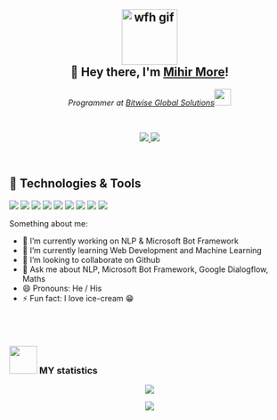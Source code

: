 <h2 align="center"> <img src="https://media4.giphy.com/media/jkZkPuDFxoBudUXQEN/giphy.gif?cid=ecf05e472lcqhfvu3jw724q9bfy6vczw50pm2ncww0edw0j0&rid=giphy.gif" width="100" alt="wfh  gif"> <br> 👋 Hey there, I'm <a href="https://github.com/MihirMore">Mihir More</a>! </h2>

<p align="center">
  <em>Programmer at <a href="https://www.bitwiseglobal.com/in/">Bitwise Global Solutions</a><img src="https://media.giphy.com/media/WUlplcMpOCEmTGBtBW/giphy.gif" width="30"> </em>
</p>
<br>
<p align="center">
  <a href="https://github.com/MihirMore">
    <img src="https://img.shields.io/github/followers/MihirMore?color=000000&label=GitHub&logo=github&logoColor=ffffff&style=for-the-badge">
  </a>
  <a href="https://www.linkedin.com/in/mihir-more-68856b15b/">
    <img src="https://img.shields.io/badge/Linkedin-268-blue?style=for-the-badge&logo=Linkedin">
  </a>
 <a></a>
  </p>
  <br>
  
  ## 🔧 Technologies & Tools
![](https://img.shields.io/badge/OS-Windows-informational?style=flat&logo=windows&logoColor=white&color=2bbc8a)
![](https://img.shields.io/badge/Editor-VisualStudioCode-informational?style=flat&logo=visual-studio-code&logoColor=white&color=2bbc8a)
![](https://img.shields.io/badge/Code-Java-informational?style=flat&logo=java&logoColor=white&color=2bbc8a)
![](https://img.shields.io/badge/Code-JavaScript-informational?style=flat&logo=javascript&logoColor=white&color=2bbc8a)
![](https://img.shields.io/badge/Code-Python-informational?style=flat&logo=python&logoColor=white&color=2bbc8a)
![](https://img.shields.io/badge/Code-React-informational?style=flat&logo=react&logoColor=white&color=2bbc8a)
![](https://img.shields.io/badge/Tools-OracleSQL-informational?style=flat&logo=oracle&logoColor=white&color=2bbc8a)
![](https://img.shields.io/badge/Tools-GithubDesktop-informational?style=flat&logo=github&logoColor=white&color=2bbc8a)
![](https://img.shields.io/badge/Cloud-MicrosoftAzure-informational?style=flat&logo=microsoft-azure&logoColor=white&color=2bbc8a)

  
Something about me:

- 🔭 I’m currently working on NLP & Microsoft Bot Framework
- 🌱 I’m currently learning Web Development and Machine Learning 
- 👯 I’m looking to collaborate on Github
- 💬 Ask me about NLP, Microsoft Bot Framework, Google Dialogflow, Maths
- 😄 Pronouns: He / His
- ⚡ Fun fact: I love ice-cream 😁

<br><br>
### <img src="https://media.giphy.com/media/W5eoZHPpUx9sapR0eu/giphy.gif" width="50"> MY statistics  
<p align="center">
<a href="https://github.com/GurvirSingh/github-readme-stats">
  <img src="https://github-readme-stats.vercel.app/api?username=MihirMore&show_icons=true&theme=synthwave" />
</a>
</p>

<p align="center">
<a href="https://github.com/MihirMore/convoychat">
  <img align="center" src="https://github-readme-stats.vercel.app/api/top-langs/?username=MihirMore&theme=synthwave&hide=blade&card_width=445&layout=compact" />
</a>
  </p>

